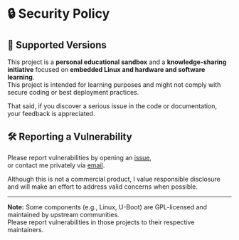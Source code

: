# 🔒 Security Policy

## 📅 Supported Versions

This project is a **personal educational sandbox** and a **knowledge-sharing initiative** focused on **embedded Linux and hardware and software learning**.  
This project is intended for learning purposes and might not comply with secure coding or best deployment practices.

That said, if you discover a serious issue in the code or documentation, your feedback is appreciated.

## 🛠 Reporting a Vulnerability

Please report vulnerabilities by opening an [issue](https://github.com/yoganathp/kindle-embedded-sandbox/issues),  
or contact me privately via [email](mailto:yoganath.prabhakar@gmail.com).

Although this is not a commercial product, I value responsible disclosure and will make an effort to address valid concerns when possible.

---

**Note:** Some components (e.g., Linux, U-Boot) are GPL-licensed and maintained by upstream communities.  
Please report vulnerabilities in those projects to their respective maintainers.

